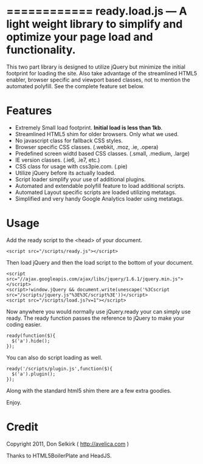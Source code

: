 ============
ready.load.js — A light weight library to simplify and optimize your page load and functionality.
============
 
This two part library is designed to utilize jQuery but minimize the initial footprint for loading the site. Also take advantage of the streamlined HTML5 enabler, browser specific and viewport based classes, not to mention the automated polyfill. See the complete feature set below.
 
Features
============

*   Extremely Small load footprint. __Initial load is less than 1kb__.
*   Streamlined HTML5 shim for older browsers. Only what we used.
*   No javascript class for fallback CSS styles.
*   Browser specific CSS classes. (.webkit, .moz, .ie, .opera)
*   Predefined screen widtd based CSS classes. (.small, .medium, .large)
*   IE version classes. (.ie6, .ie7, etc.)
*   CSS class for usage with css3pie.com. (.pie) 
*   Utilize jQuery before its actually loaded.
*   Script loader simplify your use of additional plugins.
*   Automated and extendable polyfill feature to load additional scripts.
*   Automated Layout specific scripts are loaded utilizing metatags.
*   Simplified and very handy Google Analytics loader using metatags.

Usage
=====
 
Add the ready script to the &lt;head&gt; of your document.
 
    <script src="/scripts/ready.js"></script>
    
Then load jQuery and then the load script to the bottom of your document.

    <script src="//ajax.googleapis.com/ajax/libs/jquery/1.6.1/jquery.min.js"></script>
    <script>!window.jQuery && document.write(unescape('%3Cscript src="/scripts/jquery.js"%3E%3C/script%3E'))</script>
    <script src="/scripts/load.js?v=1"></script>
  
Now anywhere you would normally use jQuery.ready your can simply use ready. The ready function passes the reference to jQuery to make your coding easier.

    ready(function($){
      $('a').hide();
    });
  
You can also do script loading as well.

    ready('/scripts/plugin.js',function($){
      $('a').plugin();
    });
    
Along with the standard html5 shim there are a few extra goodies.
 
Enjoy.
 
 
 
Credit
======
Copyright 2011, Don Selkirk ( http://avelica.com )
 
Thanks to HTML5BoilerPlate and HeadJS.